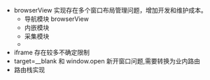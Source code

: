 - browserView 实现存在多个窗口布局管理问题，增加开发和维护成本。
  - 导航模块 browserView
  - 内嵌模块
  - 采集模块
  -
- iframe 存在较多不确定限制
- target=\_\_blank 和 window.open 新开窗口问题,需要转换为业内路由
- 路由栈实现
